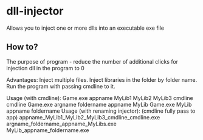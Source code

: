# dll-injector
Allows you to inject one or more dlls into an executable exe file

## How to?
The purpose of program - reduce the number of additional clicks for injection dll in the program to 0

Advantages:
Inject multiple files.
Inject libraries in the folder by folder name.
Run the program with passing cmdline to it.

Usage (with cmdline):
Game.exe appname MyLib1 MyLib2 MyLib3 cmdline cmdline
Game.exe argname foldername appname MyLib
Game.exe MyLib appname foldername
Usage (with renaming injector): (cmdline fully pass to app)
appname_MyLib1_MyLib2_MyLib3_cmdline_cmdline.exe
argname_foldername_appname_MyLibs.exe
MyLib_appname_foldername.exe